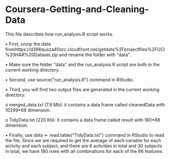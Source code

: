 # Coursera-Getting-and-Cleaning-Data
This file describes how run_analysis.R script works.

•	First, unzip the data fromhttps://d396qusza40orc.cloudfront.net/getdata%2Fprojectfiles%2FUCI%20HAR%20Dataset.zip and rename the folder with "data".

•	Make sure the folder "data" and the run_analysis.R script are both in the current working directory.

•	Second, use source("run_analysis.R") command in RStudio.

•	Third, you will find two output files are generated in the current working directory:

  o	merged_data.txt (7.9 Mb): it contains a data frame called cleanedData with 10299*68 dimension.
  
  o	TidyData.txt (220 Kb): it contains a data frame called result with 180*68 dimension.
  
•	Finally, use data <- read.table("TidyData.txt") command in RStudio to read the file. Since we are required to get the average of each variable for each activity and each subject, and there are 6 activities in total and 30 subjects in total, we have 180 rows with all combinations for each of the 66 features.

